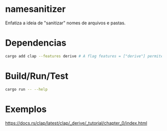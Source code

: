 # namesanitizer

Enfatiza a ideia de "sanitizar" nomes de arquivos e pastas.

# Dependencias

```bash
cargo add clap --features derive # A flag features = ["derive"] permite usar macros derivadas para facilitar a definição de argumentos de linha de comando.
```

# Build/Run/Test

```bash
cargo run -- --help
```

# Exemplos

https://docs.rs/clap/latest/clap/_derive/_tutorial/chapter_0/index.html
